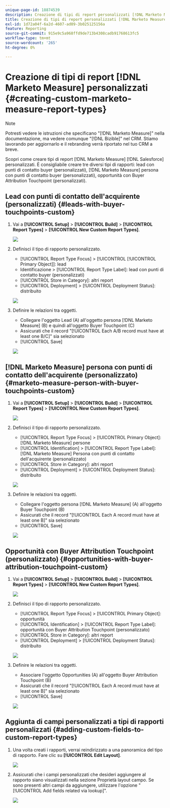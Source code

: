 ```yaml
---
unique-page-id: 18874539
description: Creazione di tipi di report personalizzati [!DNL Marketo Measure] - [!DNL Marketo Measure]
title: Creazione di tipi di report personalizzati [!DNL Marketo Measure]
exl-id: 1d72a04f-6a2d-4607-ad09-3b025125156a
feature: Reporting
source-git-commit: 915e9c5a968ffd9de713b4308cadb91768613fc5
workflow-type: tm+mt
source-wordcount: '265'
ht-degree: 0%

---
```


# Creazione di tipi di report [!DNL Marketo Measure] personalizzati {#creating-custom-marketo-measure-report-types}

>[!NOTE]
>
>Potresti vedere le istruzioni che specificano &quot;[!DNL Marketo Measure]&quot; nella documentazione, ma vedere comunque &quot;[!DNL Bizible]&quot; nel CRM. Stiamo lavorando per aggiornarlo e il rebranding verrà riportato nel tuo CRM a breve.

Scopri come creare tipi di report [!DNL Marketo Measure] [!DNL Salesforce] personalizzati. È consigliabile creare tre diversi tipi di rapporti: lead con punti di contatto buyer (personalizzati), [!DNL Marketo Measure] persona con punti di contatto buyer (personalizzati), opportunità con Buyer Attribution Touchpoint (personalizzati).

## Lead con punti di contatto dell&#39;acquirente (personalizzati) {#leads-with-buyer-touchpoints-custom}

1. Vai a **[!UICONTROL Setup]** > **[!UICONTROL Build]** > **[!UICONTROL Report Types]** > **[!UICONTROL New Custom Report Types]**.

   ![](assets/1.png)

1. Definisci il tipo di rapporto personalizzato.

   * [!UICONTROL Report Type Focus] > [!UICONTROL [!UICONTROL Primary Object]]: lead
   * Identificazione > [!UICONTROL Report Type Label]: lead con punti di contatto buyer (personalizzati)
   * [!UICONTROL Store in Category]: altri report
   * [!UICONTROL Deployment] > [!UICONTROL Deployment Status]: distribuito

   ![](assets/2.png)

1. Definire le relazioni tra oggetti.

   * Collegare l&#39;oggetto Lead (A) all&#39;oggetto persona [!DNL Marketo Measure] (B) e quindi all&#39;oggetto Buyer Touchpoint (C)
   * Assicurati che il record &quot;[!UICONTROL Each A/B record must have at least one B/C]&quot; sia selezionato
   * [!UICONTROL Save]

   ![](assets/3.png)

## [!DNL Marketo Measure] persona con punti di contatto dell&#39;acquirente (personalizzato) {#marketo-measure-person-with-buyer-touchpoints-custom}

1. Vai a **[!UICONTROL Setup]** > **[!UICONTROL Build]** > **[!UICONTROL Report Types]** > **[!UICONTROL New Custom Report Types]**.

   ![](assets/4.png)

1. Definisci il tipo di rapporto personalizzato.

   * [!UICONTROL Report Type Focus] > [!UICONTROL Primary Object]: [!DNL Marketo Measure] persone
   * [!UICONTROL Identification] > [!UICONTROL Report Type Label]: [!DNL Marketo Measure] Persona con punti di contatto dell&#39;acquirente (personalizzato)
   * [!UICONTROL Store in Category]: altri report
   * [!UICONTROL Deployment] > [!UICONTROL Deployment Status]: distribuito

   ![](assets/5.png)

1. Definire le relazioni tra oggetti.

   * Collegare l&#39;oggetto persona [!DNL Marketo Measure] (A) all&#39;oggetto Buyer Touchpoint (B)
   * Assicurati che il record &quot;[!UICONTROL Each A record must have at least one B]&quot; sia selezionato
   * [!UICONTROL Save]

   ![](assets/6.png)

## Opportunità con Buyer Attribution Touchpoint (personalizzato) {#opportunities-with-buyer-attribution-touchpoint-custom}

1. Vai a **[!UICONTROL Setup]** > **[!UICONTROL Build]** > **[!UICONTROL Report Types]** > **[!UICONTROL New Custom Report Types]**.

   ![](assets/7.png)

1. Definisci il tipo di rapporto personalizzato.

   * [!UICONTROL Report Type Focus] > [!UICONTROL Primary Object]: opportunità
   * [!UICONTROL Identification] > [!UICONTROL Report Type Label]: opportunità con Buyer Attribution Touchpoint (personalizzato)
   * [!UICONTROL Store in Category]: altri report
   * [!UICONTROL Deployment] > [!UICONTROL Deployment Status]: distribuito

   ![](assets/8.png)

1. Definire le relazioni tra oggetti.

   * Associare l&#39;oggetto Opportunities (A) all&#39;oggetto Buyer Attribution Touchpoint (B)
   * Assicurati che il record &quot;[!UICONTROL Each A record must have at least one B]&quot; sia selezionato
   * [!UICONTROL Save]

   ![](assets/9.png)

## Aggiunta di campi personalizzati a tipi di rapporti personalizzati {#adding-custom-fields-to-custom-report-types}

1. Una volta creati i rapporti, verrai reindirizzato a una panoramica del tipo di rapporto. Fare clic su **[!UICONTROL Edit Layout]**.

   ![](assets/10.png)

1. Assicurati che i campi personalizzati che desideri aggiungere al rapporto siano visualizzati nella sezione Proprietà layout campo. Se sono presenti altri campi da aggiungere, utilizzare l&#39;opzione &quot;[!UICONTROL Add fields related via lookup]&quot;.

   ![](assets/11.png)
